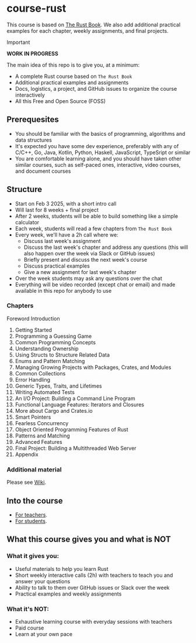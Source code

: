 # course-rust

This course is based on [The Rust Book](https://doc.rust-lang.org/book/). We also add additional practical examples for each chapter, weekly assignments, and final projects.

> [!IMPORTANT]  
> **WORK IN PROGRESS**
> 
> The main idea of this repo is to give you, at a minimum:
> - A complete Rust course based on `The Rust Book`
> - Additional practical examples and assignments
> - Docs, logistics, a project, and GitHub issues to organize the course interactively
> - All this Free and Open Source (FOSS)

## Prerequesites

- You should be familiar with the basics of programming, algorithms and data structures
- It's expected you have some dev experience, preferably with any of C/C++, Go, Java, Kotlin, Python, Haskell, JavaScript, TypeSript or similar
- You are comfortable learning alone, and you should have taken other similar courses, such as self-paced ones, interactive, video courses, and document courses

## Structure

- Start on Feb 3 2025, with a short intro call
- Will last for 8 weeks + final project
- After 2 weeks, students will be able to build something like a simple calculator
- Each week, students will read a few chapters from `The Rust Book`
- Every week, we'll have a 2h call where we:
  - Discuss last week's assignment
  - Discuss the last week's chapter and address any questions (this will also happen over the week via Slack or GitHub issues)
  - Briefly present and discuss the next week's course
  - Discuss practical examples
  - Give a new assignment for last week's chapter
- Over the week students may ask any questions over the chat
- Everything will be video recorded (except chat or email) and made available in this repo for anybody to use

### Chapters

Foreword
Introduction
1. Getting Started
2. Programming a Guessing Game
3. Common Programming Concepts
4. Understanding Ownership
5. Using Structs to Structure Related Data
6. Enums and Pattern Matching
7. Managing Growing Projects with Packages, Crates, and Modules
8. Common Collections
9. Error Handling
10. Generic Types, Traits, and Lifetimes
11. Writing Automated Tests
12. An I/O Project: Building a Command Line Program
13. Functional Language Features: Iterators and Closures
14. More about Cargo and Crates.io
15. Smart Pointers
16. Fearless Concurrency
17. Object Oriented Programming Features of Rust
18. Patterns and Matching
19. Advanced Features
20. Final Project: Building a Multithreaded Web Server
21. Appendix

### Additional material

Please see [Wiki](https://github.com/xoriors/course-rust/wiki).

## Into the course

- [For teachers](docs/teachers.md).
- [For students](docs/students.md).

## What this course gives you and what is **NOT**

### What it gives you:

- Useful materials to help you learn Rust
- Short weekly interactive calls (2h) with teachers to teach you and answer your questions
- Ability to talk to them over GitHub issues or Slack over the week
- Practical examples and weekly assignments

### What it's **NOT**:

- Exhaustive learning course with everyday sessions with teachers
- Paid course
- Learn at your own pace
